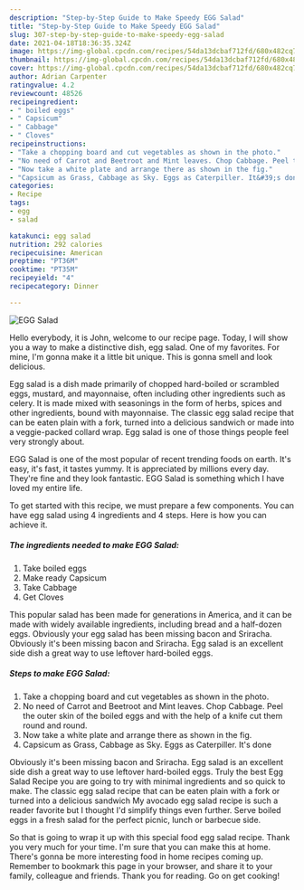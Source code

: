 ```yaml
---
description: "Step-by-Step Guide to Make Speedy EGG Salad"
title: "Step-by-Step Guide to Make Speedy EGG Salad"
slug: 307-step-by-step-guide-to-make-speedy-egg-salad
date: 2021-04-18T18:36:35.324Z
image: https://img-global.cpcdn.com/recipes/54da13dcbaf712fd/680x482cq70/egg-salad-recipe-main-photo.jpg
thumbnail: https://img-global.cpcdn.com/recipes/54da13dcbaf712fd/680x482cq70/egg-salad-recipe-main-photo.jpg
cover: https://img-global.cpcdn.com/recipes/54da13dcbaf712fd/680x482cq70/egg-salad-recipe-main-photo.jpg
author: Adrian Carpenter
ratingvalue: 4.2
reviewcount: 48526
recipeingredient:
- " boiled eggs"
- " Capsicum"
- " Cabbage"
- " Cloves"
recipeinstructions:
- "Take a chopping board and cut vegetables as shown in the photo."
- "No need of Carrot and Beetroot and Mint leaves. Chop Cabbage. Peel the outer skin of the boiled eggs and with the help of a knife cut them round and round."
- "Now take a white plate and arrange there as shown in the fig."
- "Capsicum as Grass, Cabbage as Sky. Eggs as Caterpiller. It&#39;s done"
categories:
- Recipe
tags:
- egg
- salad

katakunci: egg salad 
nutrition: 292 calories
recipecuisine: American
preptime: "PT36M"
cooktime: "PT35M"
recipeyield: "4"
recipecategory: Dinner

---
```



![EGG Salad](https://img-global.cpcdn.com/recipes/54da13dcbaf712fd/680x482cq70/egg-salad-recipe-main-photo.jpg)

Hello everybody, it is John, welcome to our recipe page. Today, I will show you a way to make a distinctive dish, egg salad. One of my favorites. For mine, I'm gonna make it a little bit unique. This is gonna smell and look delicious.

Egg salad is a dish made primarily of chopped hard-boiled or scrambled eggs, mustard, and mayonnaise, often including other ingredients such as celery. It is made mixed with seasonings in the form of herbs, spices and other ingredients, bound with mayonnaise. The classic egg salad recipe that can be eaten plain with a fork, turned into a delicious sandwich or made into a veggie-packed collard wrap. Egg salad is one of those things people feel very strongly about.

EGG Salad is one of the most popular of recent trending foods on earth. It's easy, it's fast, it tastes yummy. It is appreciated by millions every day. They're fine and they look fantastic. EGG Salad is something which I have loved my entire life.


To get started with this recipe, we must prepare a few components. You can have egg salad using 4 ingredients and 4 steps. Here is how you can achieve it.

<!--inarticleads1-->

##### The ingredients needed to make EGG Salad:

1. Take  boiled eggs
1. Make ready  Capsicum
1. Take  Cabbage
1. Get  Cloves


This popular salad has been made for generations in America, and it can be made with widely available ingredients, including bread and a half-dozen eggs. Obviously your egg salad has been missing bacon and Sriracha. Obviously it&#39;s been missing bacon and Sriracha. Egg salad is an excellent side dish a great way to use leftover hard-boiled eggs. 

<!--inarticleads2-->

##### Steps to make EGG Salad:

1. Take a chopping board and cut vegetables as shown in the photo.
1. No need of Carrot and Beetroot and Mint leaves. Chop Cabbage. Peel the outer skin of the boiled eggs and with the help of a knife cut them round and round.
1. Now take a white plate and arrange there as shown in the fig.
1. Capsicum as Grass, Cabbage as Sky. Eggs as Caterpiller. It&#39;s done


Obviously it&#39;s been missing bacon and Sriracha. Egg salad is an excellent side dish a great way to use leftover hard-boiled eggs. Truly the best Egg Salad Recipe you are going to try with minimal ingredients and so quick to make. The classic egg salad recipe that can be eaten plain with a fork or turned into a delicious sandwich My avocado egg salad recipe is such a reader favorite but I thought I&#39;d simplify things even further. Serve boiled eggs in a fresh salad for the perfect picnic, lunch or barbecue side. 

So that is going to wrap it up with this special food egg salad recipe. Thank you very much for your time. I'm sure that you can make this at home. There's gonna be more interesting food in home recipes coming up. Remember to bookmark this page in your browser, and share it to your family, colleague and friends. Thank you for reading. Go on get cooking!
